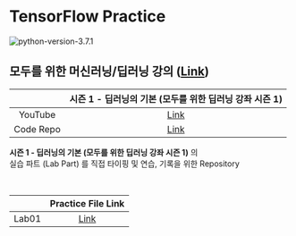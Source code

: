 # TensorFlow Practice

![python-version-3.7.1](https://img.shields.io/badge/python-3.7.1-blue.svg)

## 모두를 위한 머신러닝/딥러닝 강의 ([Link]([Link](http://hunkim.github.io/ml/)))  

|           |              시즌 1 - 딥러닝의 기본 (모두를 위한 딥러닝 강좌 시즌 1)             |
|:---------:|:--------------------------------------------------------------------------------:|
|  YouTube  | [Link](https://www.youtube.com/playlist?list=PLlMkM4tgfjnLSOjrEJN31gZATbcj_MpUm) |
| Code Repo |              [Link](https://github.com/hunkim/DeepLearningZeroToAll)             |

**시즌 1 - 딥러닝의 기본 (모두를 위한 딥러닝 강좌 시즌 1)** 의  
실습 파트 (Lab Part) 를 직접 타이핑 및 연습, 기록을 위한 Repository

<br>

|       |                                            Practice File Link                                           |
|:-----:|:-------------------------------------------------------------------------------------------------------:|
| Lab01 | [Link](https://github.com/DevBruce/TensorFlow-Practice/blob/master/practice_files/practice-lab01.ipynb) |
